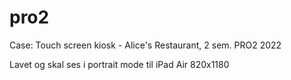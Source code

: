 # pro2
Case: Touch screen kiosk - Alice's Restaurant, 2 sem. PRO2 2022

Lavet og skal ses i portrait mode til iPad Air 820x1180

